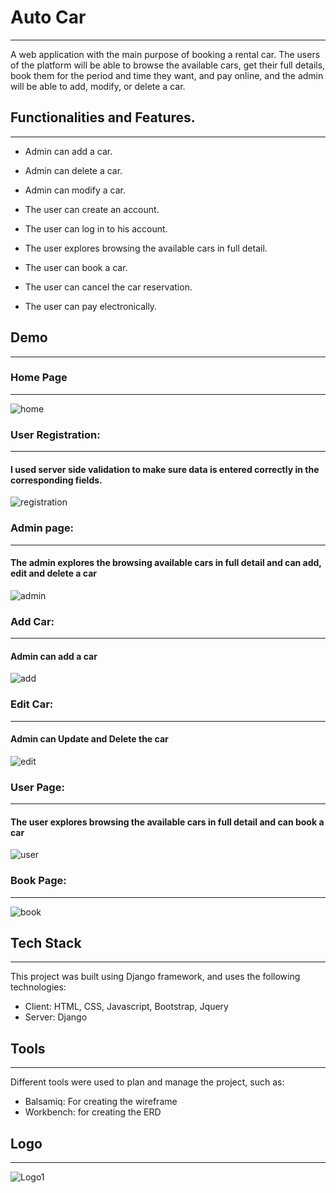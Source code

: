 # Auto Car
-----

A web application with the main purpose of booking a rental car.
The users of the platform will be able to browse the available cars, get their full details, book them for the period and time they want, and pay online, and the admin will be able to add, modify, or delete a car.

## Functionalities and Features.
-----

- Admin can add a car.

- Admin can delete a car.

- Admin can modify a car.

- The user can create an account.

- The user can log in to his account.

- The user explores browsing the available cars in full detail.

- The user can book a car.

- The user can cancel the car reservation.

- The user can pay electronically.
## Demo
-----
### Home Page
-----
![home](https://github.com/abdullah-zyoud/Solo-Project/assets/130833624/19835b01-bf41-4b9e-a1f2-2ec2c2a608a8)

### User Registration:
-----
#### I used server side validation to make sure data is entered correctly in the corresponding fields.
![registration](https://github.com/abdullah-zyoud/Solo-Project/assets/130833624/b7699832-6936-4e87-a616-969a98cbd55e)

### Admin page:
-----
#### The admin explores the browsing available cars in full detail and can add, edit and delete a car
![admin](https://github.com/abdullah-zyoud/Solo-Project/assets/130833624/4adad701-a722-47a7-b0c0-68d6c9cedd82)


### Add Car:
-----
#### Admin can add a car
![add](https://github.com/abdullah-zyoud/Solo-Project/assets/130833624/e83f403c-75b3-4a04-b7c5-6bc9fefbd1e5)


### Edit Car:
-----
#### Admin can Update and Delete the car
![edit](https://github.com/abdullah-zyoud/Solo-Project/assets/130833624/e3454f70-de4a-48b3-80c5-0ab477ac01c2)


### User Page:
-----
#### The user explores browsing the available cars in full detail and can book a car

![user](https://github.com/abdullah-zyoud/Solo-Project/assets/130833624/e3a07a5b-846d-4806-9e8e-b7a8baa2de6e)

### Book Page:
-----
![book](https://github.com/abdullah-zyoud/Solo-Project/assets/130833624/fd702740-97fb-4727-8902-41561c1171b8)

## Tech Stack
-----
This project was built using Django framework, and uses the following technologies:
- Client: HTML, CSS, Javascript, Bootstrap, Jquery
- Server: Django
## Tools
-----
Different tools were used to plan and manage the project, such as:
- Balsamiq: For creating the wireframe
- Workbench: for creating the ERD
## Logo
-----
 ![Logo1](https://github.com/abdullah-zyoud/Solo-Project/assets/130833624/77ab78b5-d642-49ae-85cf-b44cfb05b2b3)

